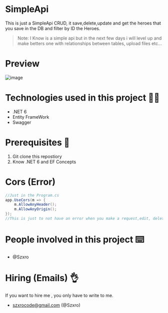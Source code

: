 # SimpleApi
This is just a SimpleApi CRUD, it save,delete,update and get the heroes that you save in the DB and filter by ID the Heroes.

> Note: I Know is a simple api but in the next few days i will level up and make betters one with relationships between tables, upload files etc...

# Preview 
![image](https://user-images.githubusercontent.com/103012492/191553399-1f145e23-4fb8-4cbb-807a-38831f7616d2.png)

# Technologies used in this project 👨‍💻
* .NET 6
* Entity FrameWork
* Swagger

# Prerequisites 📑
1. Git clone this repostiory
2. Know .NET 6 and EF Concepts

# Cors (Error)
```c#
//Just in the Program.cs
app.UseCors(m => {
    m.AllowAnyHeader();
    m.AllowAnyOrigin();
});
//This is just to not have an error when you make a request,edit, delete with the Api
```

# People involved in this project ⌨️
* @Szxro 

# Hiring (Emails) 👌
If you want to hire me , you only have to write to me.
- szxrocode@gmail.com (@Szxro)
